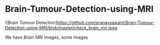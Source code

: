 # Brain-Tumour-Detection-using-MRI

![Brain Tumour Detection]https://github.com/pranaysawant/Brain-Tumour-Detection-using-MRI/blob/master/check_brain_mri.jpeg

We have Brain MRI images, some images 
